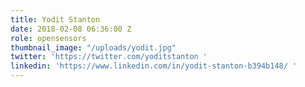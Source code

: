 ```yaml
---
title: Yodit Stanton
date: 2018-02-08 06:36:00 Z
role: opensensors
thumbnail_image: "/uploads/yodit.jpg"
twitter: 'https://twitter.com/yoditstanton '
linkedin: 'https://www.linkedin.com/in/yodit-stanton-b394b148/ '
---
```


